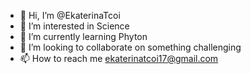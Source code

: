 - 👋 Hi, I’m @EkaterinaTcoi
- 👀 I’m interested in Science 
- 🌱 I’m currently learning Phyton 
- 💞️ I’m looking to collaborate on something challenging
- 📫 How to reach me ekaterinatcoi17@gmail.com 

<!---
EkaterinaTcoi/EkaterinaTcoi is a ✨ special ✨ repository because its `README.md` (this file) appears on your GitHub profile.
You can click the Preview link to take a look at your changes.
--->

